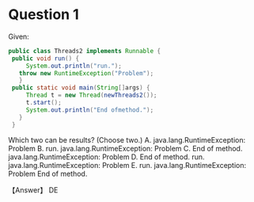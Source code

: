 # Question 1
Given:  
```Java
public class Threads2 implements Runnable {
 public void run() {
     System.out.println("run.");
   throw new RuntimeException("Problem");
   }
 public static void main(String[]args) {
     Thread t = new Thread(newThreads2());
     t.start();
     System.out.println("End ofmethod.");
   }
 }
```
 Which two can be results? (Choose two.)
 A. java.lang.RuntimeException: Problem
 B. run.
    java.lang.RuntimeException: Problem
 C. End of method.
    java.lang.RuntimeException: Problem
 D. End of method.
    run.
    java.lang.RuntimeException: Problem
 E. run.
    java.lang.RuntimeException: Problem
    End of method.

【Answer】 DE
